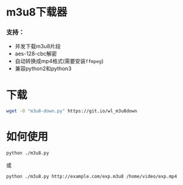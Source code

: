 # m3u8下载器
### 支持：
- 并发下载m3u8片段
- aes-128-cbc解密
- 自动转换成mp4格式(需要安装`ffmpeg`)
- 兼容python2和python3

# 下载
```bash
wget -O "m3u8-down.py" https://git.io/wl_m3u8down 
```
# 如何使用
```bash
python ./m3u8.py
```
或
```bash
python ./m3u8.py http://example.com/exp.m3u8 /home/video/exp.mp4
```
